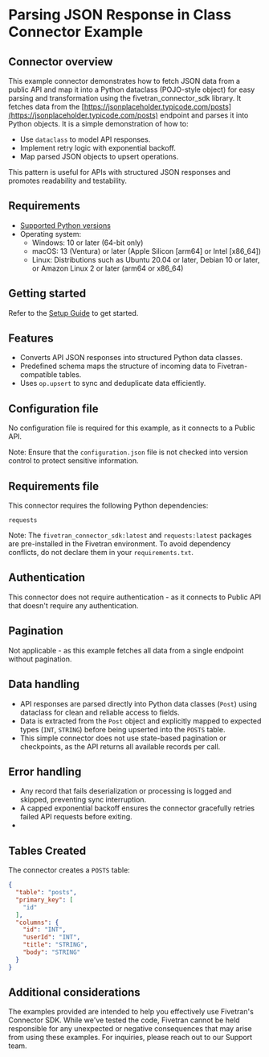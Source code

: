 # Parsing JSON Response in Class Connector Example

## Connector overview
This example connector demonstrates how to fetch JSON data from a public API and map it into a Python dataclass (POJO-style object) for easy parsing and transformation using the fivetran_connector_sdk library.
It fetches data from the [https://jsonplaceholder.typicode.com/posts](https://jsonplaceholder.typicode.com/posts) endpoint and parses it into Python objects. It is a simple demonstration of how to:
- Use `dataclass` to model API responses.
- Implement retry logic with exponential backoff.
- Map parsed JSON objects to upsert operations.

This pattern is useful for APIs with structured JSON responses and promotes readability and testability.

## Requirements
- [Supported Python versions](https://github.com/fivetran/fivetran_connector_sdk/blob/main/README.md#requirements)   
- Operating system:
  - Windows: 10 or later (64-bit only)
  - macOS: 13 (Ventura) or later (Apple Silicon [arm64] or Intel [x86_64])
  - Linux: Distributions such as Ubuntu 20.04 or later, Debian 10 or later, or Amazon Linux 2 or later (arm64 or x86_64)


## Getting started
Refer to the [Setup Guide](https://fivetran.com/docs/connectors/connector-sdk/setup-guide) to get started.


## Features
- Converts API JSON responses into structured Python data classes.
- Predefined schema maps the structure of incoming data to Fivetran-compatible tables.
- Uses `op.upsert` to sync and deduplicate data efficiently.


## Configuration file
No configuration file is required for this example, as it connects to a Public API.

Note: Ensure that the `configuration.json` file is not checked into version control to protect sensitive information.


## Requirements file
This connector requires the following Python dependencies:
```
requests
```

Note: The `fivetran_connector_sdk:latest` and `requests:latest` packages are pre-installed in the Fivetran environment. To avoid dependency conflicts, do not declare them in your `requirements.txt`.


## Authentication
This connector does not require authentication - as it connects to Public API that doesn't require any authentication.


## Pagination
Not applicable - as this example fetches all data from a single endpoint without pagination.


## Data handling
- API responses are parsed directly into Python data classes (`Post`) using dataclass for clean and reliable access to fields.
- Data is extracted from the `Post` object and explicitly mapped to expected types (`INT`, `STRING`) before being upserted into the `POSTS` table.
- This simple connector does not use state-based pagination or checkpoints, as the API returns all available records per call.


## Error handling
- Any record that fails deserialization or processing is logged and skipped, preventing sync interruption.
- A capped exponential backoff ensures the connector gracefully retries failed API requests before exiting.
- 


## Tables Created
The connector creates a `POSTS` table:

```json
{
  "table": "posts",
  "primary_key": [
    "id"
  ],
  "columns": {
    "id": "INT",
    "userId": "INT",
    "title": "STRING",
    "body": "STRING"
  }
}
```


## Additional considerations
The examples provided are intended to help you effectively use Fivetran's Connector SDK. While we've tested the code, Fivetran cannot be held responsible for any unexpected or negative consequences that may arise from using these examples. For inquiries, please reach out to our Support team.